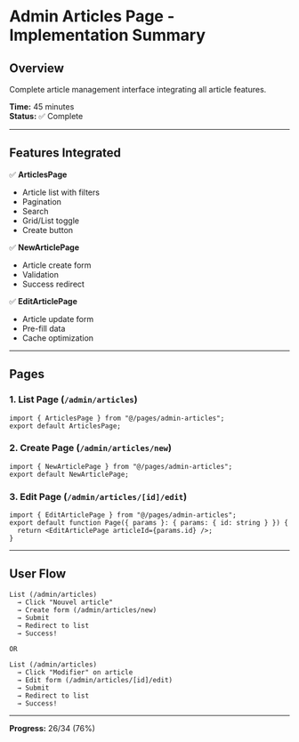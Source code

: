 # Admin Articles Page - Implementation Summary

## Overview
Complete article management interface integrating all article features.

**Time:** 45 minutes  
**Status:** ✅ Complete

---

## Features Integrated

✅ **ArticlesPage**
- Article list with filters
- Pagination
- Search
- Grid/List toggle
- Create button

✅ **NewArticlePage**
- Article create form
- Validation
- Success redirect

✅ **EditArticlePage**
- Article update form
- Pre-fill data
- Cache optimization

---

## Pages

### 1. List Page (`/admin/articles`)
```tsx
import { ArticlesPage } from "@/pages/admin-articles";
export default ArticlesPage;
```

### 2. Create Page (`/admin/articles/new`)
```tsx
import { NewArticlePage } from "@/pages/admin-articles";
export default NewArticlePage;
```

### 3. Edit Page (`/admin/articles/[id]/edit`)
```tsx
import { EditArticlePage } from "@/pages/admin-articles";
export default function Page({ params }: { params: { id: string } }) {
  return <EditArticlePage articleId={params.id} />;
}
```

---

## User Flow

```
List (/admin/articles)
  → Click "Nouvel article"
  → Create form (/admin/articles/new)
  → Submit
  → Redirect to list
  → Success!

OR

List (/admin/articles)
  → Click "Modifier" on article
  → Edit form (/admin/articles/[id]/edit)
  → Submit
  → Redirect to list
  → Success!
```

---

**Progress:** 26/34 (76%)
